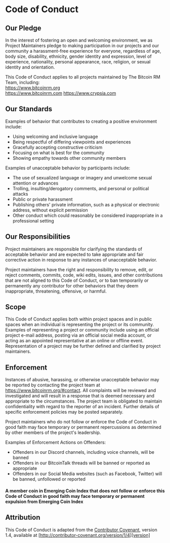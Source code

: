 # Code of Conduct

## Our Pledge

In the interest of fostering an open and welcoming environment, we as Project Maintainers
pledge to making participation in our projects and our community a harassment-free
experience for everyone, regardless of age, body size, disability, ethnicity,
gender identity and expression, level of experience, nationality, personal appearance,
race, religion, or sexual identity and orientation.

This Code of Conduct applies to all projects maintained by The Bitcoin RM Team, including:  
https://www.bitcoinrm.org  
https://www.bitcoinrm.com
https://www.crypsia.com

## Our Standards

Examples of behavior that contributes to creating a positive environment
include:

* Using welcoming and inclusive language
* Being respectful of differing viewpoints and experiences
* Gracefully accepting constructive criticism
* Focusing on what is best for the community
* Showing empathy towards other community members

Examples of unacceptable behavior by participants include:

* The use of sexualized language or imagery and unwelcome sexual attention or
advances
* Trolling, insulting/derogatory comments, and personal or political attacks
* Public or private harassment
* Publishing others' private information, such as a physical or electronic
  address, without explicit permission
* Other conduct which could reasonably be considered inappropriate in a
  professional setting

## Our Responsibilities

Project maintainers are responsible for clarifying the standards of acceptable
behavior and are expected to take appropriate and fair corrective action in
response to any instances of unacceptable behavior.

Project maintainers have the right and responsibility to remove, edit, or
reject comments, commits, code, wiki edits, issues, and other contributions
that are not aligned to this Code of Conduct, or to ban temporarily or
permanently any contributor for other behaviors that they deem inappropriate,
threatening, offensive, or harmful.

## Scope

This Code of Conduct applies both within project spaces and in public spaces
when an individual is representing the project or its community. Examples of
representing a project or community include using an official project e-mail
address, posting via an official social media account, or acting as an appointed
representative at an online or offline event. Representation of a project may be
further defined and clarified by project maintainers.

## Enforcement

Instances of abusive, harassing, or otherwise unacceptable behavior may be
reported by contacting the project team at https://www.bitcoinrm.org/#contact. All
complaints will be reviewed and investigated and will result in a response that
is deemed necessary and appropriate to the circumstances. The project team is
obligated to maintain confidentiality with regard to the reporter of an incident.
Further details of specific enforcement policies may be posted separately.

Project maintainers who do not follow or enforce the Code of Conduct in good
faith may face temporary or permanent repercussions as determined by other
members of the project's leadership.

Examples of Enforcement Actions on Offenders:

* Offenders in our Discord channels, including voice channels, will be banned
* Offenders in our BitcoinTalk threads will be banned or reported as appropriate
* Offenders in our Social Media websites (such as Facebook, Twitter) will be banned,
unfollowed or reported

#### A member coin in Emerging Coin Index that does not follow or enforce this Code of Conduct in good faith may face temporary or permanent expulsion from Emerging Coin Index

## Attribution

This Code of Conduct is adapted from the [Contributor Covenant][homepage], version 1.4,
available at [http://contributor-covenant.org/version/1/4][version]

[homepage]: http://contributor-covenant.org
[version]: http://contributor-covenant.org/version/1/4/
